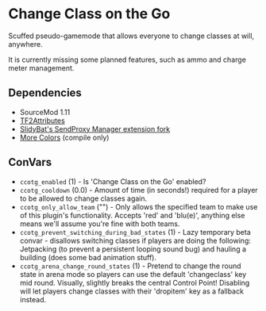 # Change Class on the Go
Scuffed pseudo-gamemode that allows everyone to change classes at will, anywhere.

It is currently missing some planned features, such as ammo and charge meter management.

## Dependencies
- SourceMod 1.11
- [TF2Attributes](https://forums.alliedmods.net/showthread.php?t=210221)
- [SlidyBat's SendProxy Manager extension fork](https://github.com/SlidyBat/sendproxy)
- [More Colors](https://forums.alliedmods.net/showthread.php?t=185016) (compile only)

## ConVars
- `ccotg_enabled` (1) - Is 'Change Class on the Go' enabled?
- `ccotg_cooldown` (0.0) - Amount of time (in seconds!) required for a player to be allowed to change classes again.
- `ccotg_only_allow_team` ("") - Only allows the specified team to make use of this plugin's functionality. Accepts 'red' and 'blu(e)', anything else means we'll assume you're fine with both teams.
- `ccotg_prevent_switching_during_bad_states` (1) - Lazy temporary beta convar - disallows switching classes if players are doing the following: Jetpacking (to prevent a persistent looping sound bug) and hauling a building (does some bad animation stuff).
- `ccotg_arena_change_round_states` (1) - Pretend to change the round state in arena mode so players can use the default 'changeclass' key mid round. Visually, slightly breaks the central Control Point! Disabling will let players change classes with their 'dropitem' key as a fallback instead.